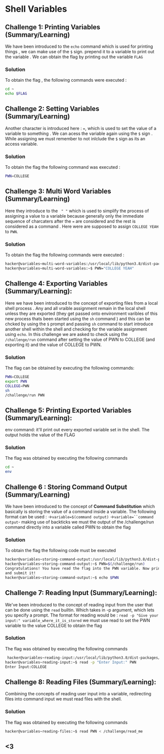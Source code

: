 # Shell Variables

## Challenge 1: Printing Variables  (Summary/Learning)
We have been introduced to the `echo` command which is used for printing things , we can make use of the `$` sign. prepend it to a variable to print out the variable . We can obtain the flag by printing out the variable `FLAG`

### Solution
 To obtain the flag , the following commands were executed :
 ```bash
cd ~
echo $FLAG
```

## Challenge 2: Setting Variables (Summary/Learning)
Another character is introduced here : `=`, which is used to set the value of a variable to something .
We can acess the variable again using the `$` sign . While assigning we must remember to not inlclude the `$` sign as its an access variable. 

### Solution
To obtain the flag the following command was executed :
```bash
PWN=COLLEGE
```
## Challenge 3: Multi Word Variables (Summary/Learning)
Here they introduce to the ` " "` which is used to simplify the process of assigning a value to a variable because generally only the immediate sequence of charcaters after the `=` are considered and the rest is considered as a command . Here were are supposed to assign `COLLEGE YEAH` to `PWN`.

### Solution
To obtain the flag the following commands were executed :
```bash
hacker@variables~multi-word-variables:/usr/local/lib/python3.8/dist-packages/pwnlib/flag$ cd ~
hacker@variables~multi-word-variables:~$ PWN="COLLEGE YEAH"
```
## Challenge 4: Exporting Variables (Summary/Learning):
Here we have been introduced to the concept of exporting files from a local shell process . Any and all vraible assignment remain in the local shell unless they are exported (they get passed onto environment varibles of this new process thats been started using the `sh` command ) and this can be chcked by using the `$` prompt and passing `sh` command to start introduce another shell within the shell and checking for the variable assignment using `echo`. In this challenge we are asked to check using the `/challenge/run` command after setting the value of PWN to COLLEGE (and exporting it) and the value of COLLEGE to PWN.

### Solution
The flag can be obtained by executing the following commands:
```bash
PWN=COLLEGE
export PWN
COLLEGE=PWN
sh
/challenge/run PWN
```
## Challenge 5: Printing Exported Variables (Summary/Learning):
env command: it'll print out every exported variable set in the shell. The output holds the value of the FLAG
### Solution
The flag was obtained by executing the following commands 
```bash
cd ~
env

```
## Challenge 6 :  Storing Command Output (Summary/Learning)
We have been introduced to the concept of **Command Substitution** which basically is storing the value of a command inside a variable. The following format can be used :
->`variable=$(command output)`
->`variable=``command output`- making use of backticks 
we must  the output of the /challenge/run command directly into a variable called PWN to obtain the flag 
### Solution
To obtain the flag the following code must be executed 
```bash
hacker@variables~storing-command-output:/usr/local/lib/python3.8/dist-packages/pwnlib/flag$ cd ~
hacker@variables~storing-command-output:~$ PWN=$(/challenge/run)
Congratulations! You have read the flag into the PWN variable. Now print it out 
and submit it!
hacker@variables~storing-command-output:~$ echo $PWN

```
## Challenge 7: Reading Input (Summary/Learning):
We've been introduced to the concept of reading input from the user that can be done using the `read` builtin. Which takes in -p argument, which lets you specify a prompt.
The format for reading would be :
`read -p "Give your input:" variable_where_it_is_stored`
we must use read to set the PWN variable to the value COLLEGE to obtain the flag
### Solution
The flag was obtained by executing the following commands 
```bash
 hacker@variables~reading-input:/usr/local/lib/python3.8/dist-packages/pwnlib/flag$ cd ~
hacker@variables~reading-input:~$ read -p "Enter Input:" PWN
Enter Input:COLLEGE
```
## Challenge 8: Reading Files (Summary/Learning):
Combining the concepts of reading user input into a variable, redirecting files into command input we must read files with the shell.
### Solution
The flag was obtained by executing the following commands 
```bash
hacker@variables~reading-files:~$ read PWN < /challenge/read_me
```
## <3